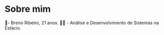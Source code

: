 
# Sobre mim

🙋- Breno Ribeiro, 21 anos.
👨‍🎓 - Análise e Desenvolvimento de Sistemas na Estácio.



